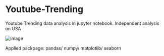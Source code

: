 # Youtube-Trending

Youtube Trending data analysis in jupyter notebook.
Independent analysis on USA

![image](https://user-images.githubusercontent.com/43325087/45801187-b2671e80-bc78-11e8-9cd6-39c0ebe29b0f.png)

Applied packpage:
pandas/
numpy/
matplotlib/
seaborn

